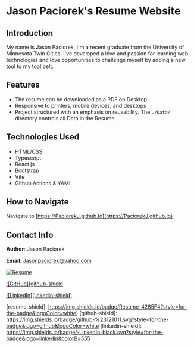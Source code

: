 
# Jason Paciorek's Resume Website

## Introduction
My name is Jason Paciorek, I'm a recent graduate from the University of Minnesota Twin Cities! I've developed a love and passion for learning web technologies and love opportunities to challenge myself by adding a new tool to my tool belt. 

## Features
* The resume can be downloaded as a PDF on Desktop.
* Responsive to printers, mobile devices, and desktops
* Project structured with an emphasis on reusability. The `./Data/` directory controls all Data in the Resume.

## Technologies Used
* HTML/CSS
* Typescript
* React.js
* Bootstrap
* Vite
* Github Actions & YAML

## How to Navigate
Navigate to [https://PaciorekJ.github.io](https://PaciorekJ.github.io)

## Contact Info

**Author**: Jason Paciorek

**Email**: Jasonpaciorek@yahoo.com

[![Resume](resume-shield)](resume-url)

[![GitHub](github-shield][github-url]

[![LinkedIn][linkedin-shield]][linkedin-url]

[resume-shield]: https://img.shields.io/badge/Resume-4285F4?style=for-the-badge&logoColor=white)
[github-shield]: https://img.shields.io/badge/github-%23121011.svg?style=for-the-badge&logo=github&logoColor=white
[linkedin-shield]: https://img.shields.io/badge/-LinkedIn-black.svg?style=for-the-badge&logo=linkedin&colorB=555

[resume-url]: https://paciorekj.github.io/
[github-url]: https://github.com/PaciorekJ
[linkedin-url]: https://linkedin.com/in/jasonpaciorek
